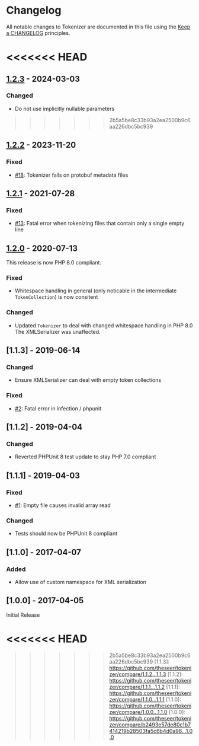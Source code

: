# Changelog

All notable changes to Tokenizer are documented in this file using the [Keep a CHANGELOG](http://keepachangelog.com/) principles.

<<<<<<< HEAD
=======
## [1.2.3] - 2024-03-03

### Changed

* Do not use implicitly nullable parameters

>>>>>>> 2b5a5be8c33b93a2ea2500b9c6aa226dbc5bc939
## [1.2.2] - 2023-11-20

### Fixed

* [#18](https://github.com/theseer/tokenizer/issues/18): Tokenizer fails on protobuf metadata files


## [1.2.1] - 2021-07-28

### Fixed

* [#13](https://github.com/theseer/tokenizer/issues/13): Fatal error when tokenizing files that contain only a single empty line


## [1.2.0] - 2020-07-13

This release is now PHP 8.0 compliant.

### Fixed

* Whitespace handling in general (only noticable in the intermediate `TokenCollection`) is now consitent  

### Changed

* Updated `Tokenizer` to deal with changed whitespace handling in PHP 8.0
  The XMLSerializer was unaffected.


## [1.1.3] - 2019-06-14

### Changed

* Ensure XMLSerializer can deal with empty token collections

### Fixed

* [#2](https://github.com/theseer/tokenizer/issues/2): Fatal error in infection / phpunit


## [1.1.2] - 2019-04-04

### Changed

* Reverted PHPUnit 8 test update to stay PHP 7.0 compliant


## [1.1.1] - 2019-04-03

### Fixed

* [#1](https://github.com/theseer/tokenizer/issues/1): Empty file causes invalid array read 

### Changed

* Tests should now be PHPUnit 8 compliant


## [1.1.0] - 2017-04-07

### Added

* Allow use of custom namespace for XML serialization


## [1.0.0] - 2017-04-05

Initial Release

<<<<<<< HEAD
=======
[1.2.3]: https://github.com/theseer/tokenizer/compare/1.2.2...1.2.3
[1.2.2]: https://github.com/theseer/tokenizer/compare/1.2.1...1.2.2
[1.2.1]: https://github.com/theseer/tokenizer/compare/1.2.0...1.2.1
[1.2.0]: https://github.com/theseer/tokenizer/compare/1.1.3...1.2.0
>>>>>>> 2b5a5be8c33b93a2ea2500b9c6aa226dbc5bc939
[1.1.3]: https://github.com/theseer/tokenizer/compare/1.1.2...1.1.3
[1.1.2]: https://github.com/theseer/tokenizer/compare/1.1.1...1.1.2
[1.1.1]: https://github.com/theseer/tokenizer/compare/1.1.0...1.1.1
[1.1.0]: https://github.com/theseer/tokenizer/compare/1.0.0...1.1.0
[1.0.0]: https://github.com/theseer/tokenizer/compare/b2493e57de80c1b7414219b28503fa5c6b4d0a98...1.0.0
